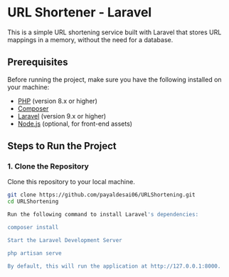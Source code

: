 # URL Shortener - Laravel

This is a simple URL shortening service built with Laravel that stores URL mappings in a memory, without the need for a database.

## Prerequisites

Before running the project, make sure you have the following installed on your machine:

- [PHP](https://www.php.net/) (version 8.x or higher)
- [Composer](https://getcomposer.org/)
- [Laravel](https://laravel.com/docs) (version 9.x or higher)
- [Node.js](https://nodejs.org/) (optional, for front-end assets)

## Steps to Run the Project

### 1. Clone the Repository

Clone this repository to your local machine.

```bash
git clone https://github.com/payaldesai06/URLShortening.git
cd URLShortening

Run the following command to install Laravel's dependencies:

composer install

Start the Laravel Development Server

php artisan serve

By default, this will run the application at http://127.0.0.1:8000.
